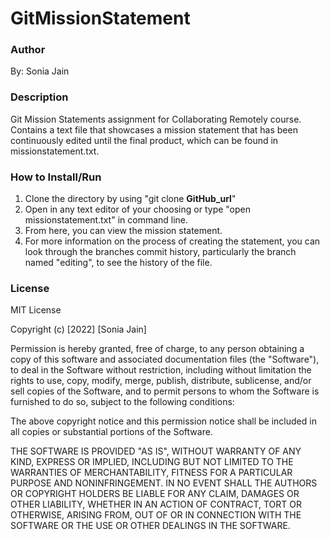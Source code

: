 # GitMissionStatement

### Author
By: Sonia Jain

### Description
Git Mission Statements assignment for Collaborating Remotely course. Contains a text file that showcases a mission statement that has been continuously edited until the final product, which can be found in missionstatement.txt.

### How to Install/Run
1. Clone the directory by using "git clone __GitHub_url__"
2. Open in any text editor of your choosing or type "open missionstatement.txt" in command line.
3. From here, you can view the mission statement.
4. For more information on the process of creating the statement, you can look through the branches commit history, particularly the branch named "editing", to see the history of the file.

### License
MIT License

Copyright (c) [2022] [Sonia Jain]

Permission is hereby granted, free of charge, to any person obtaining a copy
of this software and associated documentation files (the "Software"), to deal
in the Software without restriction, including without limitation the rights
to use, copy, modify, merge, publish, distribute, sublicense, and/or sell
copies of the Software, and to permit persons to whom the Software is
furnished to do so, subject to the following conditions:

The above copyright notice and this permission notice shall be included in all
copies or substantial portions of the Software.

THE SOFTWARE IS PROVIDED "AS IS", WITHOUT WARRANTY OF ANY KIND, EXPRESS OR
IMPLIED, INCLUDING BUT NOT LIMITED TO THE WARRANTIES OF MERCHANTABILITY,
FITNESS FOR A PARTICULAR PURPOSE AND NONINFRINGEMENT. IN NO EVENT SHALL THE
AUTHORS OR COPYRIGHT HOLDERS BE LIABLE FOR ANY CLAIM, DAMAGES OR OTHER
LIABILITY, WHETHER IN AN ACTION OF CONTRACT, TORT OR OTHERWISE, ARISING FROM,
OUT OF OR IN CONNECTION WITH THE SOFTWARE OR THE USE OR OTHER DEALINGS IN THE
SOFTWARE.




